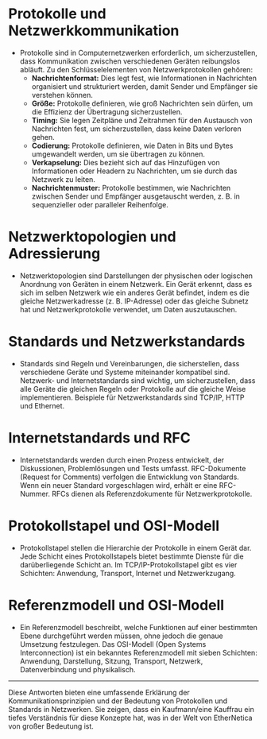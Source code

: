 
# Protokolle und Netzwerkkommunikation

- Protokolle sind in Computernetzwerken erforderlich, um sicherzustellen, dass Kommunikation zwischen verschiedenen Geräten reibungslos abläuft. Zu den Schlüsselelementen von Netzwerkprotokollen gehören:
    - **Nachrichtenformat:** Dies legt fest, wie Informationen in Nachrichten organisiert und strukturiert werden, damit Sender und Empfänger sie verstehen können.
    - **Größe:** Protokolle definieren, wie groß Nachrichten sein dürfen, um die Effizienz der Übertragung sicherzustellen.
    - **Timing:** Sie legen Zeitpläne und Zeitrahmen für den Austausch von Nachrichten fest, um sicherzustellen, dass keine Daten verloren gehen.
    - **Codierung:** Protokolle definieren, wie Daten in Bits und Bytes umgewandelt werden, um sie übertragen zu können.
    - **Verkapselung:** Dies bezieht sich auf das Hinzufügen von Informationen oder Headern zu Nachrichten, um sie durch das Netzwerk zu leiten.
    - **Nachrichtenmuster:** Protokolle bestimmen, wie Nachrichten zwischen Sender und Empfänger ausgetauscht werden, z. B. in sequenzieller oder paralleler Reihenfolge.

# Netzwerktopologien und Adressierung

- Netzwerktopologien sind Darstellungen der physischen oder logischen Anordnung von Geräten in einem Netzwerk. Ein Gerät erkennt, dass es sich im selben Netzwerk wie ein anderes Gerät befindet, indem es die gleiche Netzwerkadresse (z. B. IP-Adresse) oder das gleiche Subnetz hat und Netzwerkprotokolle verwendet, um Daten auszutauschen.

# Standards und Netzwerkstandards

- Standards sind Regeln und Vereinbarungen, die sicherstellen, dass verschiedene Geräte und Systeme miteinander kompatibel sind. Netzwerk- und Internetstandards sind wichtig, um sicherzustellen, dass alle Geräte die gleichen Regeln oder Protokolle auf die gleiche Weise implementieren. Beispiele für Netzwerkstandards sind TCP/IP, HTTP und Ethernet.

# Internetstandards und RFC

- Internetstandards werden durch einen Prozess entwickelt, der Diskussionen, Problemlösungen und Tests umfasst. RFC-Dokumente (Request for Comments) verfolgen die Entwicklung von Standards. Wenn ein neuer Standard vorgeschlagen wird, erhält er eine RFC-Nummer. RFCs dienen als Referenzdokumente für Netzwerkprotokolle.

# Protokollstapel und OSI-Modell

- Protokollstapel stellen die Hierarchie der Protokolle in einem Gerät dar. Jede Schicht eines Protokollstapels bietet bestimmte Dienste für die darüberliegende Schicht an. Im TCP/IP-Protokollstapel gibt es vier Schichten: Anwendung, Transport, Internet und Netzwerkzugang.

# Referenzmodell und OSI-Modell

- Ein Referenzmodell beschreibt, welche Funktionen auf einer bestimmten Ebene durchgeführt werden müssen, ohne jedoch die genaue Umsetzung festzulegen. Das OSI-Modell (Open Systems Interconnection) ist ein bekanntes Referenzmodell mit sieben Schichten: Anwendung, Darstellung, Sitzung, Transport, Netzwerk, Datenverbindung und physikalisch.

---

Diese Antworten bieten eine umfassende Erklärung der Kommunikationsprinzipien und der Bedeutung von Protokollen und Standards in Netzwerken. Sie zeigen, dass ein Kaufmann/eine Kauffrau ein tiefes Verständnis für diese Konzepte hat, was in der Welt von EtherNetica von großer Bedeutung ist.